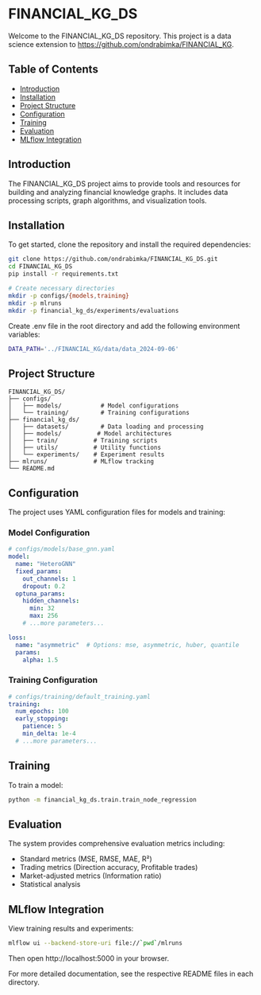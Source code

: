 # FINANCIAL_KG_DS

Welcome to the FINANCIAL_KG_DS repository. This project is a data science extension to https://github.com/ondrabimka/FINANCIAL_KG.

## Table of Contents
- [Introduction](#introduction)
- [Installation](#installation)
- [Project Structure](#project-structure)
- [Configuration](#configuration)
- [Training](#training)
- [Evaluation](#evaluation)
- [MLflow Integration](#mlflow-integration)

## Introduction
The FINANCIAL_KG_DS project aims to provide tools and resources for building and analyzing financial knowledge graphs. It includes data processing scripts, graph algorithms, and visualization tools.

## Installation
To get started, clone the repository and install the required dependencies:

```bash
git clone https://github.com/ondrabimka/FINANCIAL_KG_DS.git
cd FINANCIAL_KG_DS
pip install -r requirements.txt

# Create necessary directories
mkdir -p configs/{models,training}
mkdir -p mlruns
mkdir -p financial_kg_ds/experiments/evaluations
```

Create .env file in the root directory and add the following environment variables:
```bash
DATA_PATH='../FINANCIAL_KG/data/data_2024-09-06'
```

## Project Structure
```
FINANCIAL_KG_DS/
├── configs/
│   ├── models/           # Model configurations
│   └── training/         # Training configurations
├── financial_kg_ds/
│   ├── datasets/         # Data loading and processing
│   ├── models/          # Model architectures
│   ├── train/          # Training scripts
│   ├── utils/          # Utility functions
│   └── experiments/    # Experiment results
├── mlruns/             # MLflow tracking
└── README.md
```

## Configuration
The project uses YAML configuration files for models and training:

### Model Configuration
```yaml
# configs/models/base_gnn.yaml
model:
  name: "HeteroGNN"
  fixed_params:
    out_channels: 1
    dropout: 0.2
  optuna_params:
    hidden_channels:
      min: 32
      max: 256
    # ...more parameters...

loss:
  name: "asymmetric"  # Options: mse, asymmetric, huber, quantile
  params:
    alpha: 1.5
```

### Training Configuration
```yaml
# configs/training/default_training.yaml
training:
  num_epochs: 100
  early_stopping:
    patience: 5
    min_delta: 1e-4
  # ...more parameters...
```

## Training
To train a model:
```bash
python -m financial_kg_ds.train.train_node_regression
```

## Evaluation
The system provides comprehensive evaluation metrics including:
- Standard metrics (MSE, RMSE, MAE, R²)
- Trading metrics (Direction accuracy, Profitable trades)
- Market-adjusted metrics (Information ratio)
- Statistical analysis

## MLflow Integration
View training results and experiments:
```bash
mlflow ui --backend-store-uri file://`pwd`/mlruns
```
Then open http://localhost:5000 in your browser.

For more detailed documentation, see the respective README files in each directory.
